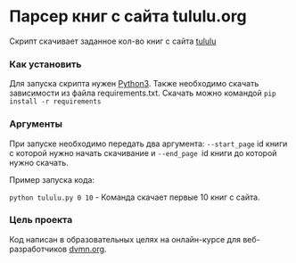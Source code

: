 # Парсер книг с сайта tululu.org

Скрипт скачивает заданное кол-во книг с сайта [tululu](https://tululu.org/)

### Как установить

Для запуска скрипта нужен [Python3](https://www.python.org/downloads/). Также необходимо скачать зависимости из файла requirements.txt. Скачать можно командой `pip install -r requirements`

### Аргументы

 При запуске необходимо передать два аргумента: `--start_page`  id книги с которой нужно начать скачивание и `--end_page `id книги до которой нужно скачать.

Пример запуска кода:

`python tululu.py 0 10` - Команда скачает первые 10 книг с сайта.

### Цель проекта

Код написан в образовательных целях на онлайн-курсе для веб-разработчиков [dvmn.org](https://dvmn.org/).
